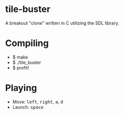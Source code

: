 # tile-buster
A breakout "clone" written in C utilizing the SDL library. 

# Compiling
* $ make
* $ ./tile_buster
* $ profit!

# Playing
* Move: <kbd>left</kbd>, <kbd>right</kbd>, <kbd>a</kbd>, <kbd>d</kbd>
* Launch: <kbd>space</kbd>
